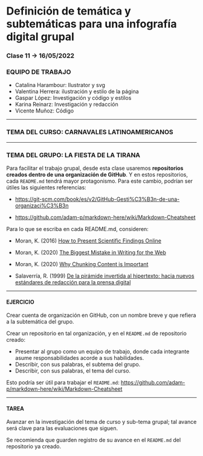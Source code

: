 # Definición de temática y subtemáticas para una infografía digital grupal

###  Clase 11 → 16/05/2022

### EQUIPO DE TRABAJO
- Catalina Harambour: Ilustrator y svg
- Valentina Herrera: ilustración y estilo de la página
- Gaspar López: Investigación y código y estilos
- Karina Reinarz: Investigación y redacción
- Vicente Muñoz: Código

- - - - - - - -

### TEMA DEL CURSO: CARNAVALES LATINOAMERICANOS

- - - - - - - -

### TEMA DEL GRUPO: LA FIESTA DE LA TIRANA

Para facilitar el trabajo grupal, desde esta clase usaremos **repositorios creados dentro de una organización de GitHub**. Y en estos repositorios, cada `README.md` tendrá mayor protagonismo. Para este cambio, podrían ser útiles las siguientes referencias:

- https://git-scm.com/book/es/v2/GitHub-Gesti%C3%B3n-de-una-organizaci%C3%B3n

- https://github.com/adam-p/markdown-here/wiki/Markdown-Cheatsheet

Para lo que se escriba en cada README.md, consideren:

- Moran, K. (2016) [How to Present Scientific Findings Online](https://www.nngroup.com/articles/scientific-findings-online/)

- Moran, K. (2020) [The Biggest Mistake in Writing for the Web](https://www.nngroup.com/videos/biggest-mistake-writing-web/)

- Moran, K. (2020) [Why Chunking Content is Important](https://www.nngroup.com/videos/chunking/)

- Salaverría, R. (1999) [De la pirámide invertida al hipertexto: hacia nuevos estándares de redacción para la prensa digital](https://dadun.unav.edu/bitstream/10171/5186/4/de_la_piramide_invertida_al_hipertexto.pdf)

- - - - - - - -

#### EJERCICIO

Crear cuenta de organización en GitHub, con un nombre breve y que refiera a la subtemática del grupo. 

Crear un repositorio en tal organización, y en el `README.md` de repositorio creado: 

- Presentar al grupo como un equipo de trabajo, donde cada integrante asume responsabilidades acorde a sus habilidades.
- Describir, con sus palabras, el subtema del grupo. 
- Describir, con sus palabras, el tema del curso.

Esto podría ser útil para trabajar el `README.md`: https://github.com/adam-p/markdown-here/wiki/Markdown-Cheatsheet

- - - - - - - -

#### TAREA

Avanzar en la investigación del tema de curso y sub-tema grupal; tal avance será clave para las evaluaciones que siguen.

Se recomienda que guarden registro de su avance en el `README.md` del repositorio ya creado.

